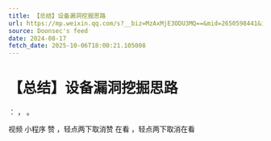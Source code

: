 ```yaml
---
title: 【总结】设备漏洞挖掘思路
url: https://mp.weixin.qq.com/s?__biz=MzAxMjE3ODU3MQ==&mid=2650598441&idx=3&sn=a476f7d5a8051ace3eab75f6fc37c68d
source: Doonsec's feed
date: 2024-08-17
fetch_date: 2025-10-06T18:00:21.105008
---
```


# 【总结】设备漏洞挖掘思路

：
，
。

视频
小程序
赞
，轻点两下取消赞
在看
，轻点两下取消在看
